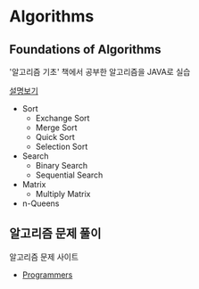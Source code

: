 # Algorithms

## Foundations of Algorithms
'알고리즘 기초' 책에서 공부한 알고리즘을 JAVA로 실습

[설명보기](./Foundations-of-Algorithms/README.md)

  + Sort
    - Exchange Sort
    - Merge Sort
    - Quick Sort
    - Selection Sort
  + Search
    - Binary Search
    - Sequential Search
  + Matrix
    - Multiply Matrix
  + n-Queens


## 알고리즘 문제 풀이
 알고리즘 문제 사이트
  + [Programmers](https://programmers.co.kr/)
